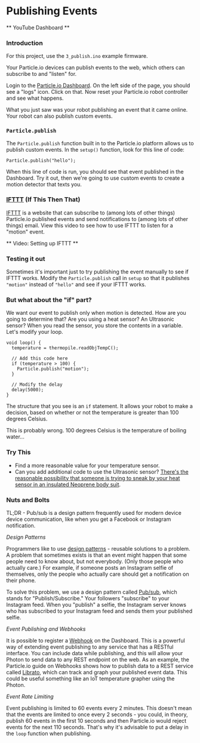 # Publishing Events

** YouTube Dashboard **

### Introduction

For this project, use the ```3_publish.ino``` example firmware.

Your Particle.io devices can publish events to the web, which others can subscribe to and "listen" for.

Login to the [Particle.io Dashboard](https://dashboard.particle.io). On the left side of the page, you should see a "logs" icon. Click on that. Now reset your Particle.io robot controller and see what happens. 

What you just saw was your robot publishing an event that it came online. Your robot can also publish custom events. 

### ```Particle.publish```

The ```Particle.publish``` function built in to the Particle.io platform allows us to publish custom events. In the ```setup()``` function, look for this line of code:

```
Particle.publish("hello");
```

When this line of code is run, you should see that event published in the Dashboard. Try it out, then we're going to use custom events to create a motion detector that texts you.

### [IFTTT](https://ifttt.com) (If This Then That)

[IFTTT](https://ifttt.com) is a website that can subscribe to (among lots of other things) Particle.io published events and send notifications to (among lots of other things) email. View this video to see how to use IFTTT to listen for a "motion" event.

** Video: Setting up IFTTT **

### Testing it out

Sometimes it's important just to try publishing the event manually to see if IFTTT works. Modify the ```Particle.publish``` call in ```setup``` so that it publishes ```"motion"``` instead of ```"hello"``` and see if your IFTTT works.

### But what about the "if" part?

We want our event to publish only when motion is detected. How are you going to determine that? Are you using a heat sensor? An Ultrasonic sensor? When you read the sensor, you store the contents in a variable. Let's modify your loop.

```
void loop() {
  temperature = thermopile.readObjTempC();
  
  // Add this code here
  if (temperature > 100) {
    Particle.publish("motion");
  }
  
  // Modify the delay
  delay(5000);
}
```

The structure that you see is an ```if``` statement. It allows your robot to make a decision, based on whether or not the temperature is greater than 100 degrees Celsius.

This is probably wrong. 100 degrees Celsius is the temperature of boiling water...

### Try This

- Find a more reasonable value for your temperature sensor.
- Can you add additional code to use the Ultrasonic sensor? [There's the reasonable possibility that someone is trying to sneak by your heat sensor in an insulated Neoprene body suit](https://5wordmoviereviews.files.wordpress.com/2012/12/sneakers_aykroyd_redford_poitier.jpg).

### Nuts and Bolts

TL;DR - Pub/sub is a design pattern frequently used for modern device device communication, like when you get a Facebook or Instagram notification.

_*Design Patterns*_

Programmers like to use [design patterns](https://en.wikipedia.org/wiki/Design_pattern) - reusable solutions to a problem. A problem that sometimes exists is that an event might happen that some people need to know about, but not everybody. (Only those people who actually care.) For example, if someone posts an Instagram selfie of themselves, only the people who actually care should get a notification on their phone. 

To solve this problem, we use a design pattern called [Pub/sub](https://en.wikipedia.org/wiki/Publish%E2%80%93subscribe_pattern), which stands for "Publish/Subscribe." Your followers "subscribe" to your Instagram feed. When you "publish" a selfie, the Instagram server knows who has subscribed to your Instagram feed and sends them your published selfie.

_*Event Publishing and Webhooks*_

It is possible to register a [Webhook](https://docs.particle.io/guide/tools-and-features/webhooks/) on the Dashboard. This is a powerful way of extending event publishing to any service that has a RESTful interface. You can include data while publishing, and this will allow your Photon to send data to any REST endpoint on the web. As an example, the Particle.io guide on Webhooks shows how to publish data to a REST service called [Librato](https://www.librato.com/), which can track and graph your published event data. This could be useful something like an IoT temperature grapher using the Photon.

_Event Rate Limiting_

Event publishing is limited to 60 events every 2 minutes. This doesn't mean that the events are limited to once every 2 seconds - you could, in theory, publish 60 events in the first 10 seconds and then Particle.io would reject events for the next 110 seconds. That's why it's advisable to put a delay in the ```loop``` function when publishing.
